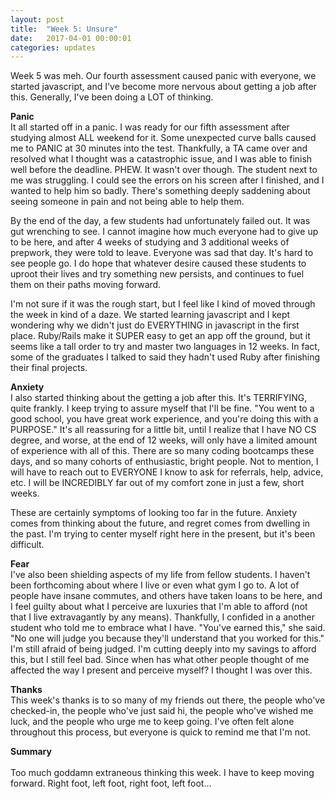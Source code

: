 ```yaml
---
layout: post
title:  "Week 5: Unsure"
date:   2017-04-01 00:00:01
categories: updates
---
```


Week 5 was meh. Our fourth assessment caused panic with everyone, we started javascript, and I've become more nervous about getting a job after this. Generally, I've been doing a LOT of thinking. 

<b> Panic </b><br>
It all started off in a panic. I was ready for our fifth assessment after studying almost ALL weekend for it. Some unexpected curve balls caused me to PANIC at 30 minutes into the test. Thankfully, a TA came over and resolved what I thought was a catastrophic issue, and I was able to finish well before the deadline. PHEW. It wasn't over though. The student next to me was struggling. I could see the errors on his screen after I finished, and I wanted to help him so badly. There's something deeply saddening about seeing someone in pain and not being able to help them. 

By the end of the day, a few students had unfortunately failed out. It was gut wrenching to see. I cannot imagine how much everyone had to give up to be here, and after 4 weeks of studying and 3 additional weeks of prepwork, they were told to leave. Everyone was sad that day. It's hard to see people go. I do hope that whatever desire caused these students to uproot their lives and try something new persists, and continues to fuel them on their paths moving forward. 

I'm not sure if it was the rough start, but I feel like I kind of moved through the week in kind of a daze. We started learning javascript and I kept wondering why we didn't just do EVERYTHING in javascript in the first place. Ruby/Rails make it SUPER easy to get an app off the ground, but it seems like a tall order to try and master two languages in 12 weeks. In fact, some of the graduates I talked to said they hadn't used Ruby after finishing their final projects. 

<b> Anxiety </b><br>
I also started thinking about the getting a job after this. It's TERRIFYING, quite frankly. I keep trying to assure myself that I'll be fine. "You went to a good school, you have great work experience, and you're doing this with a PURPOSE." It's all reassuring for a little bit, until I realize that I have NO CS degree, and worse, at the end of 12 weeks, will only have a limited amount of experience with all of this. There are so many coding bootcamps these days, and so many cohorts of enthusiastic, bright people. Not to mention, I will have to reach out to EVERYONE I know to ask for referrals, help, advice, etc. I will be INCREDIBLY far out of my comfort zone in just a few, short weeks. 

These are certainly symptoms of looking too far in the future. Anxiety comes from thinking about the future, and regret comes from dwelling in the past. I'm trying to center myself right here in the present, but it's been difficult. 

<b> Fear </b><br>
I've also been shielding aspects of my life from fellow students. I haven't been forthcoming about where I live or even what gym I go to. A lot of people have insane commutes, and others have taken loans to be here, and I feel guilty about what I perceive are luxuries that I'm able to afford (not that I live extravagantly by any means). Thankfully, I confided in a another student who told me to embrace what I have. "You've earned this," she said. "No one will judge you because they'll understand that you worked for this." I'm still afraid of being judged. I'm cutting deeply into my savings to afford this, but I still feel bad. Since when has what other people thought of me affected the way I present and perceive myself? I thought I was over this.

<b> Thanks </b><br>
This week's thanks is to so many of my friends out there, the people who've checked-in, the people who've just said hi, the people who've wished me luck, and the people who urge me to keep going. I've often felt alone throughout this process, but everyone is quick to remind me that I'm not.

<b> Summary </b><br>	
Too much goddamn extraneous thinking this week. I have to keep moving forward. Right foot, left foot, right foot, left foot...